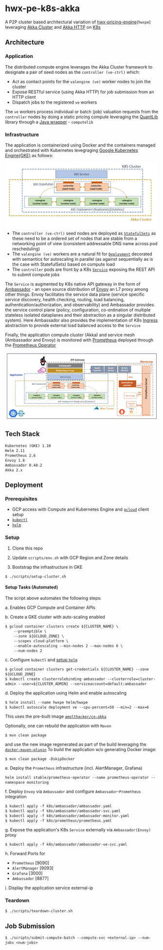 # hwx-pe-k8s-akka

A P2P cluster based architectural variation of [hwx-pricing-engine](https://github.com/amolthacker/hwx-pricing-engine)(`hwxpe`) leveraging [Akka Cluster](https://doc.akka.io/docs/akka/current/common/cluster.html) and [Akka HTTP](https://doc.akka.io/docs/akka-http/current/introduction.html) on [K8s](https://kubernetes.io/)

## Architecture

### Application

The distributed compute engine leverages the Akka Cluster framework to designate a pair of seed nodes as the `controller (ve-ctrl)` which:
 * Act as contact points for the `valengine (ve)` worker nodes to join the cluster
 * Expose RESTful service (using Akka HTTP) for job submission from an HTTP client
 * Dispatch jobs to the registered `ve` workers
 
The `ve` workers process individual or batch (job) valuation requests from the `controller` nodes by doing a static 
pricing compute leveraging the [QuantLib](https://www.quantlib.org/) library through a [Java wrapper](https://github.com/amolthacker/hwx-pricing-engine/tree/master/compute/src/main/java/com/hwx/pe/valengine/spark) - `computelib`


### Infrastructure

The application is containerized using Docker and the containers managed and orchestrated with Kubernetes levegraging [Google Kubernetes Engine(GKE)](https://cloud.google.com/kubernetes-engine/) as follows:

![K8S-AKKA](images/k8s-akka.png)

 * The `controller (ve-ctrl)` seed nodes are deployed as [`StatefulSets`](https://kubernetes.io/docs/concepts/workloads/controllers/statefulset/) as these need to be a ordered set of nodes that are stable from a networking point of view (consistent addressable DNS name across pod rescheduling)
 * The `valengine (ve)` workers are a natural fit for [`Deployment`](https://kubernetes.io/docs/concepts/workloads/controllers/deployment/) decorated with semantics for autoscaling in parallel (as against sequentially as is the case with StatefulSets) based on compute load
 * The `controller` pods are front by a K8s [`Service`](https://kubernetes.io/docs/concepts/services-networking/service/) exposing the REST API to submit compute jobs

The `Service` is augmented by K8s native API gateway in the form of [Ambassador](https://www.getambassador.io/) - an open source distribution of [Envoy](https://www.envoyproxy.io/) an L7 proxy among other things. 
Envoy facilitates the service data plane (service specific service discovery, health checking, routing, load balancing, authentication/authorization, and observability) and Ambassador provides the service control plane (policy, configuration, co-ordination of multiple stateless isolated dataplanes and their abstraction as a singular distributed system). Here Ambassador also provides the implementation of K8s [Ingress](https://kubernetes.io/docs/concepts/services-networking/ingress/) abstraction to provide external load balanced access to the `Service`

Finally, the application compute cluster (Akka) and service mesh (Ambassador and Envoy) is monitored with [Prometheus](https://prometheus.io/) deployed through the [Prometheus Operator](https://github.com/coreos/prometheus-operator)

![ARCH](images/arch.png)

## Tech Stack

```
Kubernetes (GKE) 1.10
Helm 2.11
Prometheus 2.6
Envoy 1.8
Ambassador 0.40.2
Akka 2.x
```


## Deployment

### Prerequisites

 * GCP access with Compute and Kubernetes Engine and [`gcloud`](https://cloud.google.com/sdk/gcloud/) client setup
 * [`kubectl`](https://kubernetes.io/docs/reference/kubectl/overview/)
 * [`helm`](https://helm.sh/)
 
### Setup

 1. Clone this repo
 
 2. Update `scripts/env.sh` with GCP Region and Zone details

 3. Bootstrap the infrastructure in GKE
 ```
 $ ./scripts/setup-cluster.sh
 ```

#### Setup Tasks (Automated)
 The script above automates the following steps:

  a. Enables GCP Compute and Container APIs

  b. Create a GKE cluster with auto-scaling enabled
  ```
  $ gcloud container clusters create ${CLUSTER_NAME} \
      --preemptible \
      --zone ${GCLOUD_ZONE} \
      --scopes cloud-platform \
      --enable-autoscaling --min-nodes 2 --max-nodes 6 \
      --num-nodes 2
  ```

  c. Configure `kubectl` and [setup `helm`]()
  ```
  $ gcloud container clusters get-credentials ${CLUSTER_NAME} --zone ${GCLOUD_ZONE}
  $ kubectl create clusterrolebinding ambassador --clusterrole=cluster-admin --user=${CLUSTER_ADMIN} --serviceaccount=default:ambassador
  ```

  d. Deploy the application using Helm and enable autoscaling
  ```
  $ helm install --name hwxpe helm/hwxpe
  $ kubectl autoscale deployment ve --cpu-percent=50 --min=2 --max=6
  ```
  This uses the pre-built image [`amolthacker/ce-akka`](https://cloud.docker.com/u/amolthacker/repository/docker/amolthacker/ce-akka)

  Optionally, one can rebuild the application with `Maven`
  ```
  $ mvn clean package
  ```
  and use the new image regenerated as part of the build leveraging the [`docker-maven-plugin`](https://github.com/spotify/docker-maven-plugin)
  To build the application w/o generating Docker image:
  ```
  $ mvn clean package -DskipDocker
  ```

  e. Deploy the `Prometheus` infrastructure (incl. AlertManager, Grafana)
  ```
  helm install stable/prometheus-operator --name prometheus-operator --namespace monitoring
  ```

  f. Deploy `Envoy` via `Ambassador` and configure `Ambassador`-`Prometheus` integration
  ```
  $ kubectl apply -f k8s/ambassador/ambassador.yaml
  $ kubectl apply -f k8s/ambassador/ambassador-svc.yaml
  $ kubectl apply -f k8s/ambassador/ambassador-monitor.yaml
  $ kubectl apply -f k8s/prometheus/prometheus.yaml
  ```

  g. Expose the application's K8s `Service` externally via `Ambassador(Envoy)` proxy
  ```
  $ kubectl apply -f k8s/ambassador/ambassador-ve-svc.yaml
  ```

  h. Forward Ports for
   * `Prometheus` [9090]
   * `AlertManager` [9093]
   * `Grafana` [3000]
   * `Ambassador` [8877]

  i. Display the application service external-ip

### Teardown

```
$ ./scripts/teardown-cluster.sh
```
 
## Job Submission

```
$ ./scripts/submit-compute-batch --compute-svc <external-ip> --num-jobs <num-jobs>
```
